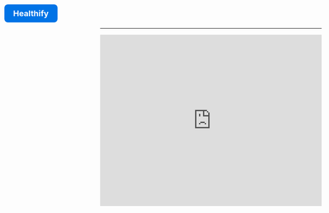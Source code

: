 <style>
/* Healthify Button Styling */
.healthify-button {
    position: absolute;
    top: 10px;
    left: 10px;
    padding: 10px 20px;
    font-size: 18px;
    font-weight: bold;
    color: white;
    background-color: #0073e6;
    border-radius: 8px;
    text-decoration: none;
    transition: background 0.3s;
}
.healthify-button:hover {
    background-color: #005bb5;
}
iframe + div {
    display: none !important;
}
</style>

<!-- Healthify Home Button (Top Left) -->
<a href="https://github.gatech.edu/pages/hhedman3/cs-6440-practicum-healthify/index.html" class="healthify-button">Healthify</a>

---

<!-- Datawrapper Chart Embed -->
<iframe title="Flu Hospitalizations Column Chart" 
        aria-label="Column Chart" 
        id="datawrapper-chart-5YZlv" 
        src="https://datawrapper.dwcdn.net/5YZlv/1/" 
        scrolling="no" frameborder="0" 
        style="width: 0; min-width: 100% !important; border: none;" 
        height="390" data-external="1">
</iframe>

<script type="text/javascript">
!function() {
    "use strict";
    window.addEventListener("message", (function(a) {
        if (void 0 !== a.data["datawrapper-height"]) {
            var e = document.querySelectorAll("iframe");
            for (var t in a.data["datawrapper-height"])
                for (var r = 0; r < e.length; r++)
                    if (e[r].contentWindow === a.source) {
                        var i = a.data["datawrapper-height"][t] + "px";
                        e[r].style.height = i;
                    }
        }
    }));
}();
</script>
